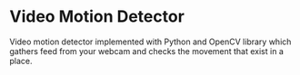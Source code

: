 # Video Motion Detector
Video motion detector implemented with Python and OpenCV library which gathers feed from your webcam and checks the movement that exist in a place.
